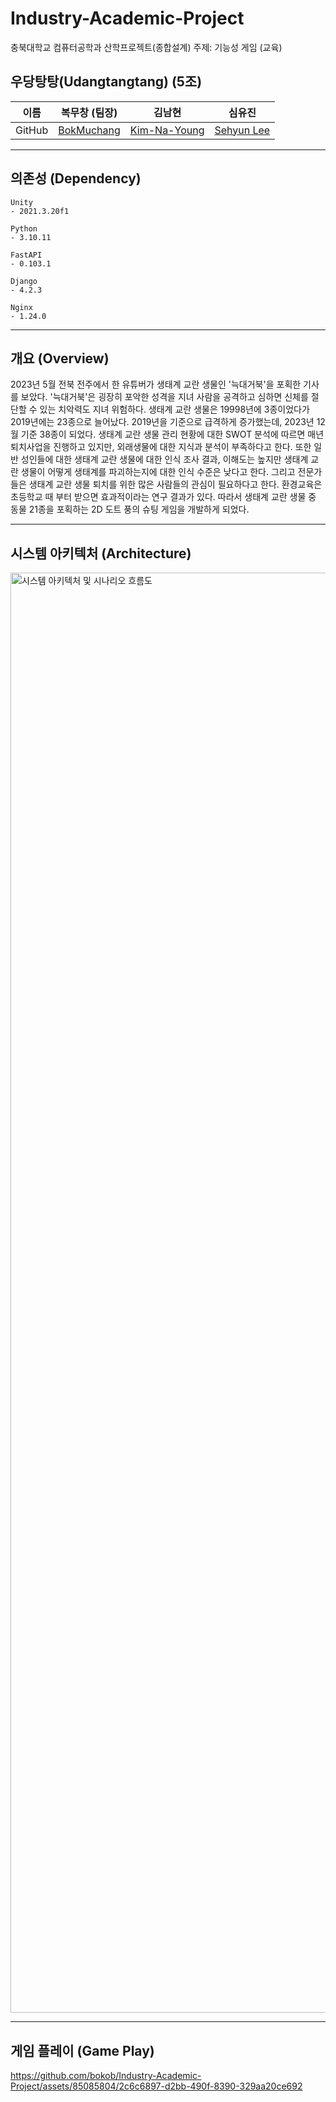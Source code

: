 # Industry-Academic-Project
충북대학교 컴퓨터공학과 산학프로젝트(종합설계) 주제: 기능성 게임 (교육)

## 우당탕탕(Udangtangtang) (5조)
| 이름 | 복무창 (팀장)                           | 김남현                                     | 심유진                                      |
| --- | --------------------------------------- | ------------------------------------------ | ------------------------------------------ |  
|GitHub| [BokMuchang](https://github.com/bokob) | [Kim-Na-Young](https://github.com/kimnamhyeon0112) | [Sehyun Lee](https://github.com/) | 
___  
## 의존성 (Dependency)
```
Unity
- 2021.3.20f1

Python
- 3.10.11

FastAPI
- 0.103.1

Django
- 4.2.3

Nginx
- 1.24.0

```
___  
## 개요 (Overview)
2023년 5월 전북 전주에서 한 유튜버가 생태계 교란 생물인 '늑대거북'을 포획한 기사를 보았다. '늑대거북'은 굉장히 포악한 성격을 지녀 사람을 공격하고 심하면 신체를 절단할 수 있는 치악력도 지녀 위험하다. 생태계 교란 생물은 19998년에 3종이었다가 2019년에는 23종으로 늘어났다. 2019년을 기준으로 급격하게 증가했는데, 2023년 12월 기준 38종이 되었다. 생태계 교란 생물 관리 현황에 대한 SWOT 분석에 따르면 매년 퇴치사업을 진행하고 있지만, 외래생물에 대한 지식과 분석이 부족하다고 한다. 또한 일반 성인들에 대한 생태계 교란 생물에 대한 인식 조사 결과, 이해도는 높지만 생태계 교란 생물이 어떻게 생태계를 파괴하는지에 대한 인식 수준은 낮다고 한다. 그리고 전문가들은 생태계 교란 생물 퇴치를 위한 많은 사람들의 관심이 필요하다고 한다. 환경교육은 초등학교 때 부터 받으면 효과적이라는 연구 결과가 있다.
따라서 생태계 교란 생물 중 동물 21종을 포획하는 2D 도트 풍의 슈팅 게임을 개발하게 되었다.
___    
## 시스템 아키텍처 (Architecture)
<img width="2304" alt="시스템 아키텍처 및 시나리오 흐름도" src="https://github.com/bokob/Industry-Academic-Project/assets/85085804/1ca84cab-4f71-4a34-847f-abd258a8a4ab"> 

___
## 게임 플레이 (Game Play)
https://github.com/bokob/Industry-Academic-Project/assets/85085804/2c6c6897-d2bb-490f-8390-329aa20ce692

